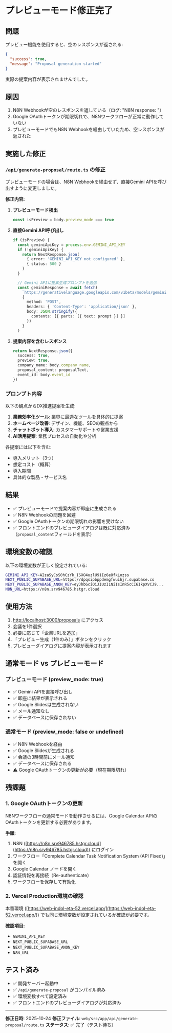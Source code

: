 # プレビューモード修正完了

## 問題

プレビュー機能を使用すると、空のレスポンスが返される:
```json
{
  "success": true,
  "message": "Proposal generation started"
}
```

実際の提案内容が表示されませんでした。

## 原因

1. N8N Webhookが空のレスポンスを返している（ログ: "N8N response: "）
2. Google OAuthトークンが期限切れで、N8Nワークフローが正常に動作していない
3. プレビューモードでもN8N Webhookを経由していたため、空レスポンスが返された

## 実施した修正

### `/api/generate-proposal/route.ts` の修正

プレビューモードの場合は、N8N Webhookを経由せず、直接Gemini APIを呼び出すように変更しました。

**修正内容:**

1. **プレビューモード検出**
   ```typescript
   const isPreview = body.preview_mode === true
   ```

2. **直接Gemini API呼び出し**
   ```typescript
   if (isPreview) {
     const geminiApiKey = process.env.GEMINI_API_KEY
     if (!geminiApiKey) {
       return NextResponse.json(
         { error: 'GEMINI_API_KEY not configured' },
         { status: 500 }
       )
     }

     // Gemini APIに提案生成プロンプトを送信
     const geminiResponse = await fetch(
       `https://generativelanguage.googleapis.com/v1beta/models/gemini-2.0-flash-exp:generateContent?key=${geminiApiKey}`,
       {
         method: 'POST',
         headers: { 'Content-Type': 'application/json' },
         body: JSON.stringify({
           contents: [{ parts: [{ text: prompt }] }]
         })
       }
     )
   ```

3. **提案内容を含むレスポンス**
   ```typescript
   return NextResponse.json({
     success: true,
     preview: true,
     company_name: body.company_name,
     proposal_content: proposalText,
     event_id: body.event_id
   })
   ```

### プロンプト内容

以下の観点からDX推進提案を生成:

1. **業務効率化ツール**: 業界に最適なツールを具体的に提案
2. **ホームページ改善**: デザイン、機能、SEOの観点から
3. **チャットボット導入**: カスタマーサポートや営業支援
4. **AI活用提案**: 業務プロセスの自動化や分析

各提案には以下を含む:
- 導入メリット（3つ）
- 想定コスト（概算）
- 導入期間
- 具体的な製品・サービス名

## 結果

- ✅ プレビューモードで提案内容が即座に生成される
- ✅ N8N Webhookの問題を回避
- ✅ Google OAuthトークンの期限切れの影響を受けない
- ✅ フロントエンドのプレビューダイアログは既に対応済み（`proposal_content`フィールドを表示）

## 環境変数の確認

以下の環境変数が正しく設定されている:

```bash
GEMINI_API_KEY=AIzaSyCsS0hCzYk_ISXO4uzlU91Iz6eOfkLozss
NEXT_PUBLIC_SUPABASE_URL=https://dpqsipbppdemgfwuihjr.supabase.co
NEXT_PUBLIC_SUPABASE_ANON_KEY=eyJhbGciOiJIUzI1NiIsInR5cCI6IkpXVCJ9...
N8N_URL=https://n8n.srv946785.hstgr.cloud
```

## 使用方法

1. [http://localhost:3000/proposals](http://localhost:3000/proposals) にアクセス
2. 会議を1件選択
3. 必要に応じて「企業URLを追加」
4. 「プレビュー生成（1件のみ）」ボタンをクリック
5. プレビューダイアログに提案内容が表示されます

## 通常モード vs プレビューモード

### プレビューモード (preview_mode: true)
- ✅ Gemini APIを直接呼び出し
- ✅ 即座に結果が表示される
- ✅ Google Slidesは生成されない
- ✅ メール通知なし
- ✅ データベースに保存されない

### 通常モード (preview_mode: false or undefined)
- ✅ N8N Webhookを経由
- ✅ Google Slidesが生成される
- ✅ 会議の3時間前にメール通知
- ✅ データベースに保存される
- ⚠️ Google OAuthトークンの更新が必要（現在期限切れ）

## 残課題

### 1. Google OAuthトークンの更新

N8Nワークフローの通常モードを動作させるには、Google Calendar APIのOAuthトークンを更新する必要があります。

**手順:**
1. N8N ([https://n8n.srv946785.hstgr.cloud](https://n8n.srv946785.hstgr.cloud)) にログイン
2. ワークフロー「Complete Calendar Task Notification System (API Fixed)」を開く
3. Google Calendar ノードを開く
4. 認証情報を再接続（Re-authenticate）
5. ワークフローを保存して有効化

### 2. Vercel Production環境の確認

本番環境 ([https://web-indol-eta-52.vercel.app/](https://web-indol-eta-52.vercel.app/)) でも同じ環境変数が設定されているか確認が必要です。

**確認項目:**
- `GEMINI_API_KEY`
- `NEXT_PUBLIC_SUPABASE_URL`
- `NEXT_PUBLIC_SUPABASE_ANON_KEY`
- `N8N_URL`

## テスト済み

- ✅ 開発サーバー起動中
- ✅ `/api/generate-proposal` がコンパイル済み
- ✅ 環境変数すべて設定済み
- ✅ フロントエンドのプレビューダイアログが対応済み

---

**修正日時**: 2025-10-24
**修正ファイル**: `web/src/app/api/generate-proposal/route.ts`
**ステータス**: ✅ 完了（テスト待ち）
